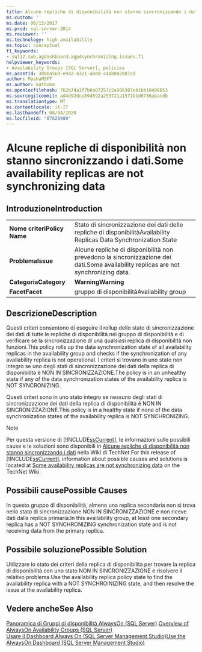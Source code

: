 ```yaml
---
title: Alcune repliche di disponibilità non stanno sincronizzando i dati | Microsoft Docs
ms.custom: ''
ms.date: 06/13/2017
ms.prod: sql-server-2014
ms.reviewer: ''
ms.technology: high-availability
ms.topic: conceptual
f1_keywords:
- sql12.swb.agdashboard.agp4synchronizing.issues.f1
helpviewer_keywords:
- Availability Groups [SQL Server], policies
ms.assetid: 3db6a569-e942-4321-a0dd-c4ab002087c8
author: MashaMSFT
ms.author: mathoma
ms.openlocfilehash: 762b7da1f7b8a07257c2a900307eb1bb10408653
ms.sourcegitcommit: ad4d92dce894592a259721a1571b1d8736abacdb
ms.translationtype: MT
ms.contentlocale: it-IT
ms.lasthandoff: 08/04/2020
ms.locfileid: "87628989"
---
```

# <a name="some-availability-replicas-are-not-synchronizing-data"></a><span data-ttu-id="4a20c-102">Alcune repliche di disponibilità non stanno sincronizzando i dati.</span><span class="sxs-lookup"><span data-stu-id="4a20c-102">Some availability replicas are not synchronizing data</span></span>
    
## <a name="introduction"></a><span data-ttu-id="4a20c-103">Introduzione</span><span class="sxs-lookup"><span data-stu-id="4a20c-103">Introduction</span></span>  
  
|||  
|-|-|  
|<span data-ttu-id="4a20c-104">**Nome criteri**</span><span class="sxs-lookup"><span data-stu-id="4a20c-104">**Policy Name**</span></span>|<span data-ttu-id="4a20c-105">Stato di sincronizzazione dei dati delle repliche di disponibilità</span><span class="sxs-lookup"><span data-stu-id="4a20c-105">Availability Replicas Data Synchronization State</span></span>|  
|<span data-ttu-id="4a20c-106">**Problema**</span><span class="sxs-lookup"><span data-stu-id="4a20c-106">**Issue**</span></span>|<span data-ttu-id="4a20c-107">Alcune repliche di disponibilità non prevedono la sincronizzazione dei dati.</span><span class="sxs-lookup"><span data-stu-id="4a20c-107">Some availability replicas are not synchronizing data.</span></span>|  
|<span data-ttu-id="4a20c-108">**Categoria**</span><span class="sxs-lookup"><span data-stu-id="4a20c-108">**Category**</span></span>|<span data-ttu-id="4a20c-109">**Warning**</span><span class="sxs-lookup"><span data-stu-id="4a20c-109">**Warning**</span></span>|  
|<span data-ttu-id="4a20c-110">**Facet**</span><span class="sxs-lookup"><span data-stu-id="4a20c-110">**Facet**</span></span>|<span data-ttu-id="4a20c-111">gruppo di disponibilità</span><span class="sxs-lookup"><span data-stu-id="4a20c-111">Availability group</span></span>|  
  
## <a name="description"></a><span data-ttu-id="4a20c-112">Descrizione</span><span class="sxs-lookup"><span data-stu-id="4a20c-112">Description</span></span>  
 <span data-ttu-id="4a20c-113">Questi criteri consentono di eseguire il rollup dello stato di sincronizzazione dei dati di tutte le repliche di disponibilità nel gruppo di disponibilità e di verificare se la sincronizzazione di una qualsiasi replica di disponibilità non funzioni.</span><span class="sxs-lookup"><span data-stu-id="4a20c-113">This policy rolls up the data synchronization state of all availability replicas in the availability group and checks if the synchronization of any availability replica is not operational.</span></span> <span data-ttu-id="4a20c-114">I criteri si trovano in uno stato non integro se uno degli stati di sincronizzazione dei dati della replica di disponibilità è NON IN SINCRONIZZAZIONE.</span><span class="sxs-lookup"><span data-stu-id="4a20c-114">The policy is in an unhealthy state if any of the data synchronization states of the availability replica is NOT SYNCRONIZING.</span></span>  
  
 <span data-ttu-id="4a20c-115">Questi criteri sono in uno stato integro se nessuno degli stati di sincronizzazione dei dati della replica di disponibilità è NON IN SINCRONIZZAZIONE.</span><span class="sxs-lookup"><span data-stu-id="4a20c-115">This policy is in a healthy state if none of the data synchronization states of the availability replica is NOT SYNCHRONIZING.</span></span>  
  
> [!NOTE]  
>  <span data-ttu-id="4a20c-116">Per questa versione di [!INCLUDE[ssCurrent](../../../includes/sscurrent-md.md)], le informazioni sulle possibili cause e le soluzioni sono disponibili in [Alcune repliche di disponibilità non stanno sincronizzando i dati](https://go.microsoft.com/fwlink/p/?LinkId=220852) nella Wiki di TechNet.</span><span class="sxs-lookup"><span data-stu-id="4a20c-116">For this release of [!INCLUDE[ssCurrent](../../../includes/sscurrent-md.md)], information about possible causes and solutions is located at [Some availability replicas are not synchronizing data](https://go.microsoft.com/fwlink/p/?LinkId=220852) on the TechNet Wiki.</span></span>  
  
## <a name="possible-causes"></a><span data-ttu-id="4a20c-117">Possibili cause</span><span class="sxs-lookup"><span data-stu-id="4a20c-117">Possible Causes</span></span>  
 <span data-ttu-id="4a20c-118">In questo gruppo di disponibilità, almeno una replica secondaria non si trova nello stato di sincronizzazione NON IN SINCRONIZZAZIONE e non riceve dati dalla replica primaria.</span><span class="sxs-lookup"><span data-stu-id="4a20c-118">In this availability group, at least one secondary replica has a NOT SYNCHRONIZING synchronization state and is not receiving data from the primary replica.</span></span>  
  
## <a name="possible-solution"></a><span data-ttu-id="4a20c-119">Possibile soluzione</span><span class="sxs-lookup"><span data-stu-id="4a20c-119">Possible Solution</span></span>  
 <span data-ttu-id="4a20c-120">Utilizzare lo stato dei criteri della replica di disponibilità per trovare la replica di disponibilità con uno stato NON IN SINCRONIZZAZIONE e risolvere il relativo problema.</span><span class="sxs-lookup"><span data-stu-id="4a20c-120">Use the availability replica policy state to find the availability replica with a NOT SYNCHROINIZING state, and then resolve the issue at the availability replica.</span></span>  
  
## <a name="see-also"></a><span data-ttu-id="4a20c-121">Vedere anche</span><span class="sxs-lookup"><span data-stu-id="4a20c-121">See Also</span></span>  
 <span data-ttu-id="4a20c-122">[Panoramica di Gruppi di disponibilità AlwaysOn &#40;SQL Server&#41;](overview-of-always-on-availability-groups-sql-server.md) </span><span class="sxs-lookup"><span data-stu-id="4a20c-122">[Overview of AlwaysOn Availability Groups &#40;SQL Server&#41;](overview-of-always-on-availability-groups-sql-server.md) </span></span>  
 [<span data-ttu-id="4a20c-123">Usare il Dashboard Always On &#40;SQL Server Management Studio&#41;</span><span class="sxs-lookup"><span data-stu-id="4a20c-123">Use the AlwaysOn Dashboard &#40;SQL Server Management Studio&#41;</span></span>](use-the-always-on-dashboard-sql-server-management-studio.md)  
  
  
